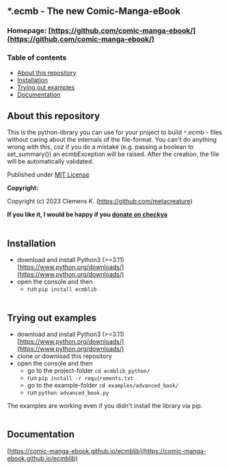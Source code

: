 ## *.ecmb - The new Comic-Manga-eBook 

### Homepage: [https://github.com/comic-manga-ebook/](https://github.com/comic-manga-ebook/)

### Table of contents
- [About this repository](#about-this-repository)
- [Installation](#installation)
- [Trying out examples](#trying-out-examples)
- [Documentation](#documentation)

## About this repository

This is the python-library you can use for your project to build `*`.ecmb - files without caring about the internals of the file-format.
You can't do anything wrong with this, coz if you do a mistake (e.g. passing a boolean to set_summary()) an ecmbException will be raised. After the creation, the file will be automatically validated. 

Published under [MIT License](https://choosealicense.com/licenses/mit/)

**Copyright:**

Copyright (c) 2023 Clemens K. (https://github.com/metacreature)

**If you like it, I would be happy if you  [donate on checkya](https://checkya.com/1hhp2cpit9eha/payme)**<br /><br />


## Installation
- download and install Python3 (>=3.11) [https://www.python.org/downloads/](https://www.python.org/downloads/)
- open the console and then
    - run `pip install ecmblib`<br /><br />
 
## Trying out examples
- download and install Python3 (>=3.11) [https://www.python.org/downloads/](https://www.python.org/downloads/)
- clone or download this repository
- open the console and then
    - go to the project-folder `cd ecmblib_python/`
    - run `pip install -r requirements.txt`
    - go to the example-folder `cd examples/advanced_book/`
    - run `python advanced_book.py`
      
The examples are working even if you didn't install the library via pip.<br /><br />

## Documentation
[https://comic-manga-ebook.github.io/ecmblib](https://comic-manga-ebook.github.io/ecmblib)<br /><br />
